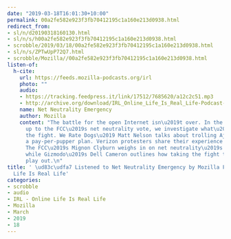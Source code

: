 ```yaml
---
date: "2019-03-18T16:01:30+10:00"
permalink: 00a2fe582e923f3fb70412195c1a160e213d0938.html
redirect_from:
- sl/n/d20190318160130.html
- sl/n/s/h00a2fe582e923f3fb70412195c1a160e213d0938.html
- scrobble/2019/03/18/00a2fe582e923f3fb70412195c1a160e213d0938.html
- sl/n/s/ZPTwUpP72Q7.html
- scrobble/Mozilla//00a2fe582e923f3fb70412195c1a160e213d0938.html
listen-of:
  h-cite:
    url: https://feeds.mozilla-podcasts.org/irl
    photo: ""
    audio:
    - https://tracking.feedpress.it/link/17512/7685620/a12c2c51.mp3
    - http://archive.org/download/IRL_Online_Life_Is_Real_Life-Podcast-by-Mozilla/a12c2c51.mp3
    name: Net Neutrality Emergency
    author: Mozilla
    content: "The battle for the open Internet isn\u2019t over. In the days leading
      up to the FCC\u2019s net neutrality vote, we investigate what\u2019s next in
      the fight. We Rate Dogs\u2019 Matt Nelson talks about trolling Ajit Pai with
      a pay-per-pupper plan. Verizon protesters share their experience on the ground.
      The FCC\u2019s Mignon Clyburn weighs in on net neutrality\u2019s road ahead,
      while Gizmodo\u2019s Dell Cameron outlines how taking the fight to court could
      play out.\n"
title: ' \ud83c\udfa7 Listened to Net Neutrality Emergency by Mozilla From IRL - Online
  Life Is Real Life'
categories:
- scrobble
- audio
- IRL - Online Life Is Real Life
- Mozilla
- March
- 2019
- 18
---
```

